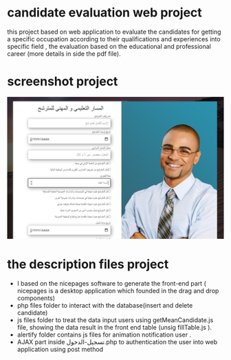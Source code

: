 # candidate evaluation web project
this project based on web application to evaluate the candidates for getting a specific occupation according to their qualifications and experiences into specific field , the evaluation based on the educational and professional career (more details in side the pdf file).

# screenshot project
![](screenshot.JPG)




# the description files project
- I based on the nicepages software to generate the front-end part ( nicepages is a desktop application which founded in the drag and drop components)
- php files folder to interact with the database(insert and delete candidate)
- js files folder to treat the data input users  using getMeanCandidate.js file, showing the data result in the front end table (unsig fillTable.js ).
- alertify folder contains js files for animation notification user .
-  AJAX part inside تسجيل-الدخول.php  to authentication the user into web application using post method
